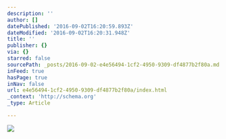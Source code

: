 ```yaml
---
description: ''
author: []
datePublished: '2016-09-02T16:20:59.893Z'
dateModified: '2016-09-02T16:20:31.948Z'
title: ''
publisher: {}
via: {}
starred: false
sourcePath: _posts/2016-09-02-e4e56494-1cf2-4950-9309-df4877b2f80a.md
inFeed: true
hasPage: true
inNav: false
url: e4e56494-1cf2-4950-9309-df4877b2f80a/index.html
_context: 'http://schema.org'
_type: Article

---
```

![](https://the-grid-user-content.s3-us-west-2.amazonaws.com/4f080b68-cc57-490b-b1bb-4947a87b3d6c.png)